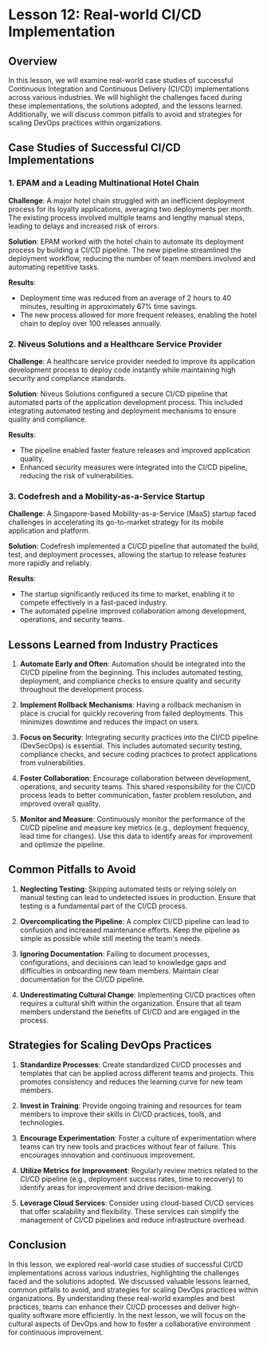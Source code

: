 # Lesson 12: Real-world CI/CD Implementation

## Overview

In this lesson, we will examine real-world case studies of successful Continuous Integration and Continuous Delivery (CI/CD) implementations across various industries. We will highlight the challenges faced during these implementations, the solutions adopted, and the lessons learned. Additionally, we will discuss common pitfalls to avoid and strategies for scaling DevOps practices within organizations.

## Case Studies of Successful CI/CD Implementations

### 1. EPAM and a Leading Multinational Hotel Chain

**Challenge**: A major hotel chain struggled with an inefficient deployment process for its loyalty applications, averaging two deployments per month. The existing process involved multiple teams and lengthy manual steps, leading to delays and increased risk of errors.

**Solution**: EPAM worked with the hotel chain to automate its deployment process by building a CI/CD pipeline. The new pipeline streamlined the deployment workflow, reducing the number of team members involved and automating repetitive tasks.

**Results**:
- Deployment time was reduced from an average of 2 hours to 40 minutes, resulting in approximately 67% time savings.
- The new process allowed for more frequent releases, enabling the hotel chain to deploy over 100 releases annually.

### 2. Niveus Solutions and a Healthcare Service Provider

**Challenge**: A healthcare service provider needed to improve its application development process to deploy code instantly while maintaining high security and compliance standards.

**Solution**: Niveus Solutions configured a secure CI/CD pipeline that automated parts of the application development process. This included integrating automated testing and deployment mechanisms to ensure quality and compliance.

**Results**:
- The pipeline enabled faster feature releases and improved application quality.
- Enhanced security measures were integrated into the CI/CD pipeline, reducing the risk of vulnerabilities.

### 3. Codefresh and a Mobility-as-a-Service Startup

**Challenge**: A Singapore-based Mobility-as-a-Service (MaaS) startup faced challenges in accelerating its go-to-market strategy for its mobile application and platform.

**Solution**: Codefresh implemented a CI/CD pipeline that automated the build, test, and deployment processes, allowing the startup to release features more rapidly and reliably.

**Results**:
- The startup significantly reduced its time to market, enabling it to compete effectively in a fast-paced industry.
- The automated pipeline improved collaboration among development, operations, and security teams.

## Lessons Learned from Industry Practices

1. **Automate Early and Often**: Automation should be integrated into the CI/CD pipeline from the beginning. This includes automated testing, deployment, and compliance checks to ensure quality and security throughout the development process.

2. **Implement Rollback Mechanisms**: Having a rollback mechanism in place is crucial for quickly recovering from failed deployments. This minimizes downtime and reduces the impact on users.

3. **Focus on Security**: Integrating security practices into the CI/CD pipeline (DevSecOps) is essential. This includes automated security testing, compliance checks, and secure coding practices to protect applications from vulnerabilities.

4. **Foster Collaboration**: Encourage collaboration between development, operations, and security teams. This shared responsibility for the CI/CD process leads to better communication, faster problem resolution, and improved overall quality.

5. **Monitor and Measure**: Continuously monitor the performance of the CI/CD pipeline and measure key metrics (e.g., deployment frequency, lead time for changes). Use this data to identify areas for improvement and optimize the pipeline.

## Common Pitfalls to Avoid

1. **Neglecting Testing**: Skipping automated tests or relying solely on manual testing can lead to undetected issues in production. Ensure that testing is a fundamental part of the CI/CD process.

2. **Overcomplicating the Pipeline**: A complex CI/CD pipeline can lead to confusion and increased maintenance efforts. Keep the pipeline as simple as possible while still meeting the team's needs.

3. **Ignoring Documentation**: Failing to document processes, configurations, and decisions can lead to knowledge gaps and difficulties in onboarding new team members. Maintain clear documentation for the CI/CD pipeline.

4. **Underestimating Cultural Change**: Implementing CI/CD practices often requires a cultural shift within the organization. Ensure that all team members understand the benefits of CI/CD and are engaged in the process.

## Strategies for Scaling DevOps Practices

1. **Standardize Processes**: Create standardized CI/CD processes and templates that can be applied across different teams and projects. This promotes consistency and reduces the learning curve for new team members.

2. **Invest in Training**: Provide ongoing training and resources for team members to improve their skills in CI/CD practices, tools, and technologies.

3. **Encourage Experimentation**: Foster a culture of experimentation where teams can try new tools and practices without fear of failure. This encourages innovation and continuous improvement.

4. **Utilize Metrics for Improvement**: Regularly review metrics related to the CI/CD pipeline (e.g., deployment success rates, time to recovery) to identify areas for improvement and drive decision-making.

5. **Leverage Cloud Services**: Consider using cloud-based CI/CD services that offer scalability and flexibility. These services can simplify the management of CI/CD pipelines and reduce infrastructure overhead.

## Conclusion

In this lesson, we explored real-world case studies of successful CI/CD implementations across various industries, highlighting the challenges faced and the solutions adopted. We discussed valuable lessons learned, common pitfalls to avoid, and strategies for scaling DevOps practices within organizations. By understanding these real-world examples and best practices, teams can enhance their CI/CD processes and deliver high-quality software more efficiently. In the next lesson, we will focus on the cultural aspects of DevOps and how to foster a collaborative environment for continuous improvement.
